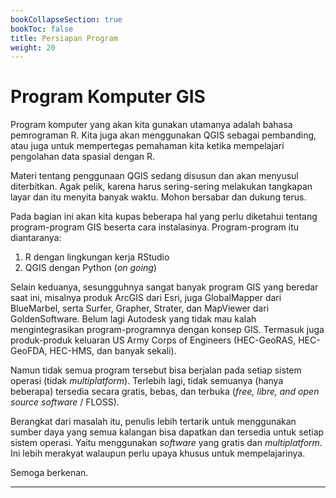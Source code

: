 ```yaml
---
bookCollapseSection: true
bookToc: false
title: Persiapan Program
weight: 20
---
```


# Program Komputer GIS

Program komputer yang akan kita gunakan utamanya adalah bahasa pemrograman R. Kita juga akan menggunakan QGIS sebagai pembanding, atau juga untuk mempertegas pemahaman kita ketika mempelajari pengolahan data spasial dengan R.

Materi tentang penggunaan QGIS sedang disusun dan akan menyusul diterbitkan. Agak pelik, karena harus sering-sering melakukan tangkapan layar dan itu menyita banyak waktu. Mohon bersabar dan dukung terus.

Pada bagian ini akan kita kupas beberapa hal yang perlu diketahui tentang program-program GIS beserta cara instalasinya. Program-program itu diantaranya:

1. R dengan lingkungan kerja RStudio
2. QGIS dengan Python (_on going_)

Selain keduanya, sesungguhnya sangat banyak program GIS yang beredar saat ini, misalnya produk ArcGIS dari Esri, juga GlobalMapper dari BlueMarbel, serta Surfer, Grapher, Strater, dan MapViewer dari GoldenSoftware. Belum lagi Autodesk yang tidak mau kalah mengintegrasikan program-programnya dengan konsep GIS. Termasuk juga produk-produk keluaran US Army Corps of Engineers (HEC-GeoRAS, HEC-GeoFDA, HEC-HMS, dan banyak sekali).

Namun tidak semua program tersebut bisa berjalan pada setiap sistem operasi (tidak _multiplatform_). Terlebih lagi, tidak semuanya (hanya beberapa) tersedia secara gratis, bebas, dan terbuka (_free, libre, and open source software_ / FLOSS).

Berangkat dari masalah itu, penulis lebih tertarik untuk menggunakan sumber daya yang semua kalangan bisa dapatkan dan tersedia untuk setiap sistem operasi. Yaitu menggunakan _software_ yang gratis dan _multiplatform_. Ini lebih merakyat walaupun perlu upaya khusus untuk mempelajarinya.

Semoga berkenan.

-----
